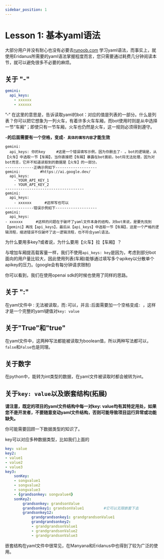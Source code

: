 ```yaml
---
sidebar_position: 1
---
```

# Lesson 1: 基本yaml语法
大部分用户并没有耐心也没有必要去[runoob.com](https://www.runoob.com/w3cnote/yaml-intro.html) 学习yaml语法，而事实上，就使用Eridanus所需要的yaml语法掌握程度而言，您只需要通过耗费几分钟阅读本节，就可以避免很多不必要的麻烦。

## 关于 "-"
```yaml
gemini:
  api_keys:
    - xxxxxx
    - xxxxxx
```
”-“ 在这里的意思是，告诉读取yaml的bot：对应的值是列表的一部分。什么是列表？你可以把它想象为一列火车，有着许多火车车厢，而bot使用时则是从中选择一节“车厢”；即使只有一节车厢，火车也仍然是火车，这一规则必须得到遵守。

**`-`的后面需要有一个空格，变成`- 具体的填写内容`才能生效**
```
gemini: 
  api_keys: 你的key     #这是一个错误填写示例，因为你删去了- 。bot的逻辑是，从【火车】中选取一节【车厢】，当你直接把【车厢】暴露在bot面前，bot将无法处理，因为对bot而言，它并不知道读取到的数据是【火车】的一部分。
-------------正确示例如下-------------------
gemini:         #https://ai.google.dev/
  api_keys:
    - YOUR_API_KEY_1
    - YOUR_API_KEY_2
------------------------------------
gemini:
  api_keys:
	- xxxxxx      #这样写也可以
-------------错误示例如下-------------------
gemini:
  api_keys:
- xxxxxx      #这样的问题在于破坏了yaml文件本身的结构，对bot来说，是要先找到【gemini】再找【api_keys】，最后从【api_keys】中选取一节【车厢】，这是一个严格的逻辑流程，缩进错误不仅破坏了这一逻辑流程，也不符合yaml语法。
```
为什么要用多key?或者说，为什么要用【火车】拉【车厢】？

与增加车厢提高载客量一样，我们不使用`api_keys: key`是因为，考虑到部分bot面向的用户量比较大，因此使用列表(车厢)能够通过填写多个apikey以分散单个apikey的压力。(google会有每分钟请求限制)

你可以看到，我们在使用openai sdk的时候也使用了同样的思路。
## 关于 ":"
在yaml文件中`：`无法被读取，而`:`可以，并且`:`后面需要加一个空格变成`: `，这样才是一个完整的yaml键值对`key: value`
## 关于"True"和"true"
在yaml文件中，这两种写法都能被读取为boolean值，所以两种写法都可以，`false`和`False`也是同理。
## 关于数字
在python中，能转为int类型的数据，在yaml文件被读取时都会被转为int。
## 关于`key: value`以及嵌套结构(拓展)
**请注意，既定的项目的yaml文件结构中每一对key: value均有其特定用处，如果您不是开发者，不要随意变动yaml文件结构，否则可能导致项目运行异常或功能缺失。**

你可能需要回顾一下数据类型的知识了。

key可以对应多种数据类型，比如我们上面的
```yaml
key: value
key2:
- value1
- value2
- value3
key3:
	sonKey: 
	- songvalue1
	- songvalue2
	- songvalue3
	- {grandsonkey: songvalue4}
	sonKey2:
		grandsonkey: grandsonValue
		grandsonkey1: grandsonValue1         #它可以无限嵌套下去
		grandsonkey12: 
			grandgrandsonkey1: grandgrandsonValue1 
			grandgrandsonkey2:
			- grandgrandsonValue1 
			- grandgrandsonValue2
			- grandgrandsonValue3
```
嵌套结构在yaml文件中很常见，在Manyana和Eridanus中也得到了较为广泛的使用。
